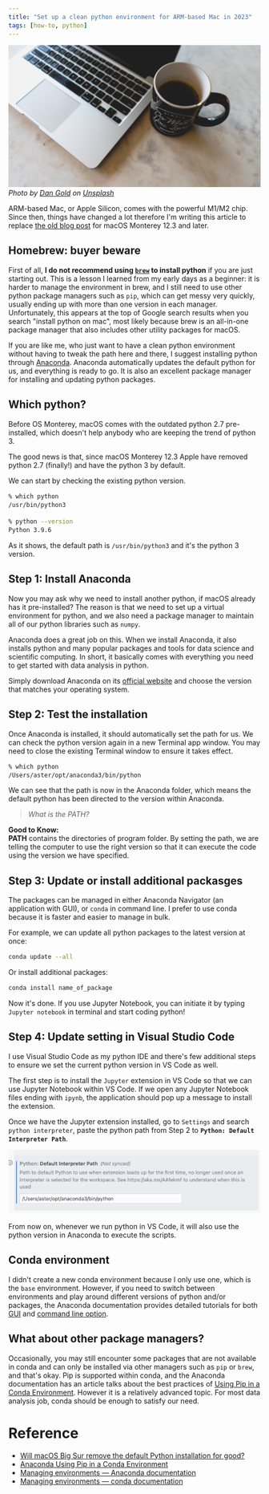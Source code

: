 ```yaml
---
title: "Set up a clean python environment for ARM-based Mac in 2023"
tags: [how-to, python]
---
```


![dan-gold-unsplash](dan-gold-NneNzn0vs44-unsplash.jpg)
*Photo by <a href="https://unsplash.com/@danielcgold?utm_source=unsplash&utm_medium=referral&utm_content=creditCopyText">Dan Gold</a> on <a href="https://unsplash.com/photos/NneNzn0vs44?utm_source=unsplash&utm_medium=referral&utm_content=creditCopyText">Unsplash</a>*
  
ARM-based Mac, or Apple Silicon, comes with the powerful M1/M2 chip. Since then, things have changed a lot therefore I'm writing this article to replace [the old blog post](/setup-python-in-macos/) for macOS Monterey 12.3 and later.

## Homebrew: buyer beware

First of all, **I do not recommend using [`brew`](https://brew.sh/) to install python** if you are just starting out. This is a lesson I learned from my early days as a beginner: it is harder to manage the environment in brew, and I still need to use other python package managers such as `pip`, which can get messy very quickly, usually ending up with more than one version in each manager. Unfortunately, this appears at the top of Google search results when  you search "install python on mac", most likely because brew is an all-in-one package manager that also includes other utility packages for macOS.

If you are like me, who just want to have a clean python environment without having to tweak the path here and there, I suggest installing python through [Anaconda](https://www.anaconda.com/products/distribution). Anaconda automatically updates the default python for us, and everything is ready to go. It is also an excellent package manager for installing and updating python packages.

## Which python?

Before OS Monterey, macOS comes with the outdated python 2.7 pre-installed, which doesn't help anybody who are keeping the trend of python 3.

The good news is that, since macOS Monterey 12.3 Apple have removed python 2.7 (finally!) and have the python 3 by default.

We can start by checking the existing python version.

```zsh
% which python
/usr/bin/python3

% python --version
Python 3.9.6
```

As it shows, the default path is `/usr/bin/python3` and it's the python 3 version.

## Step 1: Install Anaconda

Now you may ask why we need to install another python, if macOS already has it pre-installed? The reason is that we need to set up a virtual environment for python, and we also need a package manager to maintain all of our python libraries such as `numpy`.

Anaconda does a great job on this. When we install Anaconda, it also installs python and many popular packages and tools for data science and scientific computing. In short, it basically comes with everything you need to get started with data analysis in python.

Simply download Anaconda on its [official website](https://www.anaconda.com/products/distribution) and choose the version that matches your operating system.

## Step 2: Test the installation

Once Anaconda is installed, it should automatically set the path for us. We can check the python version again in a new Terminal app window. You may need to close the existing Terminal window to ensure it takes effect.

```zsh
% which python
/Users/aster/opt/anaconda3/bin/python
```

We can see that the path is now in the Anaconda folder, which means the default python has been directed to the version within Anaconda.

> *What is the PATH?*

**Good to Know:**  
**PATH** contains the directories of program folder. By setting the path, we are telling the computer to use the right version so that it can execute the code using the version we have specified.

## Step 3: Update or install additional packasges

The packages can be managed in either Anaconda Navigator (an application with GUI), or `conda` in command line. I prefer to use conda because it is faster and easier to manage in bulk.

For example, we can update all python packages to the latest version at once:

```zsh
conda update --all
```

Or install additional packages:

```zsh
conda install name_of_package
```

Now it's done. If you use Jupyter Notebook, you can initiate it by typing `Jupyter notebook` in terminal and start coding python!

## Step 4: Update setting in Visual Studio Code

I use Visual Studio Code as my python IDE and there's few additional steps to ensure we set the current python version in VS Code as well.

The first step is to install the `Jupyter` extension in VS Code so that we can use Jupyter Notebook within VS Code. If we open any Jupyter Notebook files ending with `ipynb`, the application should pop up a message to install the extension.

Once we have the Jupyter extension installed, go to `Settings` and search `python interpreter`, paste the python path from Step 2 to **`Python: Default Interpreter Path`**.

![vsc_setting](vsc_setting.png)

From now on, whenever we run python in VS Code, it will also use the python version in Anaconda to execute the scripts.

## Conda environment

I didn't create a new conda environment because I only use one, which is the `base` environment. However, if you need to switch between environments and play around different versions of python and/or packages, the Anaconda documentation provides detailed tutorials for both [GUI](https://docs.anaconda.com/navigator/tutorials/manage-environments/) and [command line option](https://conda.io/projects/conda/en/latest/user-guide/tasks/manage-environments.html).

## What about other package managers?

Occasionally, you may still encounter some packages that are not available in conda and can only be installed via other managers such as `pip` or `brew`, and that's okay. Pip is supported within conda, and the Anaconda documentation has an article talks about the best practices of [Using Pip in a Conda Environment](https://www.anaconda.com/blog/using-pip-in-a-conda-environment). However it is a relatively advanced topic. For most data analysis job, conda should be enough to satisfy our need.

# Reference

- [Will macOS Big Sur remove the default Python installation for good?](https://apple.stackexchange.com/questions/406244/will-macos-big-sur-remove-the-default-python-installation-for-good)
- [Anaconda Using Pip in a Conda Environment](https://www.anaconda.com/blog/using-pip-in-a-conda-environment)
- [Managing environments — Anaconda documentation](https://docs.anaconda.com/navigator/tutorials/manage-environments/)
- [Managing environments — conda documentation](https://conda.io/projects/conda/en/latest/user-guide/tasks/manage-environments.html)